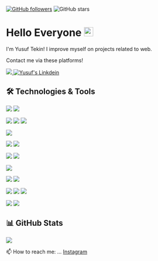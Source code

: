 
[![GitHub followers](https://img.shields.io/github/followers/Yusuf-Tekin?style=social)](https://github.com/Yusuf-Tekin?tab=followers)
![GitHub stars](https://img.shields.io/github/stars/Yusuf-Tekin?style=social)



# Hello Everyone <img src = "https://www.flaticon.com/svg/vstatic/svg/599/599527.svg?token=exp=1620037545~hmac=bb513b8ac314e9f23ac2789d82083b4d" width="25">
I'm Yusuf Tekin! I improve myself on projects related to web.

Contact me via these platforms! 

  <a href="https://www.instagram.com/yusuf.tekinx/"> <img src="https://skillicons.dev/icons?i=instagram"></img> </a>
  <a href="https://www.linkedin.com/in/yusuf-tekin-683a9b1a2/" target="_blank" rel="nofollow"><img alt="Yusuf's Linkdein" src="https://skillicons.dev/icons?i=linkedin" /></a>

  
## 🛠 Technologies & Tools 

<img src="https://skillicons.dev/icons?i=java&theme=light"></img>
<img src="https://skillicons.dev/icons?i=spring"></img>


<img src="https://skillicons.dev/icons?i=react&theme=light"></img>
<img src="https://skillicons.dev/icons?i=redux&theme=light"></img>
<img src="https://skillicons.dev/icons?i=next&theme=light"></img>


<img src="https://skillicons.dev/icons?i=js&theme=light"></img>


<img src="https://skillicons.dev/icons?i=vue&theme=light"></img>
<img src="https://skillicons.dev/icons?i=nuxt&theme=light"></img>



<img src="https://skillicons.dev/icons?i=nodejs"></img>
<img src="https://skillicons.dev/icons?i=express"></img>

<img src="https://skillicons.dev/icons?i=mongo"></img>

<img src="https://skillicons.dev/icons?i=python&theme=light"></img>
<img src="https://skillicons.dev/icons?i=django&theme=light"></img>

<img src="https://skillicons.dev/icons?i=html&theme=light"></img>
<img src="https://skillicons.dev/icons?i=css&theme=light"></img>
<img src="https://skillicons.dev/icons?i=bootstrap&theme=light"></img>


<img src="https://skillicons.dev/icons?i=c&theme=light"></img>
<img src="https://skillicons.dev/icons?i=c++&theme=light"></img>














## 📊 GitHub Stats

<p align="center">
  <p>
    <img src="https://github-readme-stats.vercel.app/api?username=Yusuf-Tekin&count_private=true&show_icons=true&theme=tokyonight">
</p>
</p>



📫 How to reach me: ... [Instagram](https://www.instagram.com/yusuf.tekinx/)

